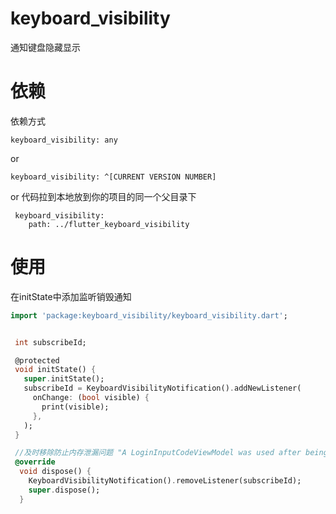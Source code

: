 # keyboard_visibility

通知键盘隐藏显示

# 依赖
依赖方式
```
keyboard_visibility: any
```
or 
```
keyboard_visibility: ^[CURRENT VERSION NUMBER]
```

or 代码拉到本地放到你的项目的同一个父目录下

```
 keyboard_visibility:
    path: ../flutter_keyboard_visibility
```

# 使用
在initState中添加监听销毁通知

```dart
import 'package:keyboard_visibility/keyboard_visibility.dart';


 int subscribeId;

 @protected
 void initState() {
   super.initState();
   subscribeId = KeyboardVisibilityNotification().addNewListener(
     onChange: (bool visible) {
       print(visible);
     },
   );
 }

 //及时移除防止内存泄漏问题 "A LoginInputCodeViewModel was used after being disposed."
 @override
  void dispose() {
    KeyboardVisibilityNotification().removeListener(subscribeId);
    super.dispose();
  }
```

